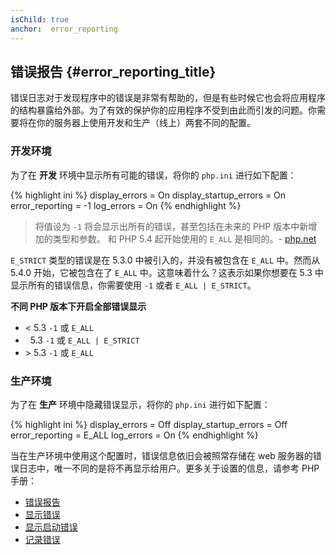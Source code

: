 ```yaml
---
isChild: true
anchor:  error_reporting
---
```


## 错误报告 {#error_reporting_title}

错误日志对于发现程序中的错误是非常有帮助的，但是有些时候它也会将应用程序的结构暴露给外部。为了有效的保护你的应用程序不受到由此而引发的问题。你需要将在你的服务器上使用开发和生产（线上）两套不同的配置。

### 开发环境

为了在 **开发** 环境中显示所有可能的错误，将你的 `php.ini` 进行如下配置：

{% highlight ini %}
display_errors = On
display_startup_errors = On
error_reporting = -1
log_errors = On
{% endhighlight %}

> 将值设为 `-1` 将会显示出所有的错误，甚至包括在未来的 PHP 版本中新增加的类型和参数。
> 和 PHP 5.4 起开始使用的 `E_ALL` 是相同的。-
> [php.net](http://php.net/function.error-reporting)

`E_STRICT` 类型的错误是在 5.3.0 中被引入的，并没有被包含在 `E_ALL` 中。然而从 5.4.0 开始，它被包含在了 `E_ALL` 中。这意味着什么？这表示如果你想要在 5.3 中显示所有的错误信息，你需要使用 `-1` 或者 `E_ALL | E_STRICT`。

**不同 PHP 版本下开启全部错误显示**

* &lt; 5.3 `-1` 或 `E_ALL`
* &nbsp; 5.3 `-1` 或 `E_ALL | E_STRICT`
* &gt; 5.3 `-1` 或 `E_ALL`

### 生产环境

为了在 **生产** 环境中隐藏错误显示，将你的 `php.ini` 进行如下配置：

{% highlight ini %}
display_errors = Off
display_startup_errors = Off
error_reporting = E_ALL
log_errors = On
{% endhighlight %}

当在生产环境中使用这个配置时，错误信息依旧会被照常存储在 web 服务器的错误日志中，唯一不同的是将不再显示给用户。更多关于设置的信息，请参考 PHP 手册：

* [错误报告](http://php.net/errorfunc.configuration#ini.error-reporting)
* [显示错误](http://php.net/errorfunc.configuration#ini.display-errors)
* [显示启动错误](http://php.net/errorfunc.configuration#ini.display-startup-errors)
* [记录错误](http://php.net/errorfunc.configuration#ini.log-errors)

